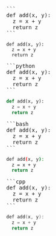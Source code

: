 <pre>
```
def add(x, y):
  z = x + y
  return z
```
</pre>

```
def add(x, y):
  z = x + y
  return z
```


<pre>
```python
def add(x, y):
  z = x + y
  return z
```
</pre>

```python
def add(x, y):
  z = x + y
  return z
```

<pre>
```bash
def add(x, y):
  z = x + y
  return z
```
</pre>

```bash
def add(x, y):
  z = x + y
  return z
```

<pre>
```cpp
def add(x, y):
  z = x + y
  return z
```
</pre>

```cpp
def add(x, y):
  z = x + y
  return z
```
